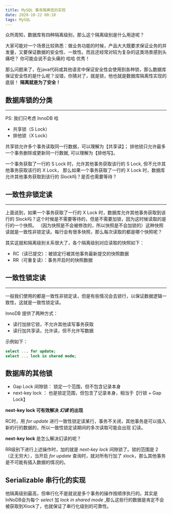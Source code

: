 ```yaml
---
title: MySQL 事务隔离性的实现
date: 2020-10-22 00:10
tags: MySQL
---
```


众所周知，数据库有四种隔离级别，那么这个隔离级别是什么用途呢？

大家可能对一个场景比较熟悉：做业务功能的时候，产品大大既要求保证业务的并发量，又要保证数据的安全性、一致性。而且还经常对较为复杂的这类场景感到头痛吧？
你可能会说不会头痛的 哈哈 优秀！

那么问题来了，在java代码或其他语言中保证安全性会使用到各种锁，那么数据库保证安全性的是什么呢？没错，你猜对了，就是锁，他也就是数据库隔离性实现的底层！ **隔离就是为了安全！**

## 数据库锁的分类
---
  PS: 我们只考虑 InnoDB 哈
  - 共享锁（S Lock）
  - 排他锁（X Lock）

  共享锁允许多个事务读取同一行数据，可以理解为【共享读】；
  排他锁只允许最多一个事务删除或更新同一行数据, 可以理解为【排他写】。

一个事务获取了一行的 S Lock 时，允许其他事务获取该行的 S Lock, 但不允许其他事务获取该行的 X Lock，
那么如果一个事务获取了一行的 X Lock 时，数据库允许其他事务获取到该行的 Slock吗？是否也需要等待？

## 一致性非锁定读
---
上面说到，如果一个事务获取了一行的 X Lock 时，数据库允许其他事务获取到该行的 Slock吗？这个时候是不需要等待的，但是不需要加锁，因为这时候读取的是行的一个快照。
（因为快照是不会被修改的，所以快照是不会加锁的）这种快照读就是一致性非锁定读。每行会有很多快照，那么每次读取的都是哪个快照呢？

其实这就和隔离级别关系很大了，各个隔离级别对应读取的快照如下：
- RC（读已提交）：被锁定行被其他事务最新提交的快照数据
- RR（可重复读）：事务开启时的快照数据

## 一致性锁定读
---
一般我们使用的都是一致性非锁定读，但是有些情况会去锁行，以保证数据逻辑一致性，这就是一致性锁定读。

InnoDB 提供了两种方式：
- 读行加排它锁，不允许其他读写事务获取
- 读行加共享读，允许读，但不允许写数据

示例如下：
``` sql
select ... for update;
select ... lock in shared mode;
```
## 数据库的其他锁

- Gap Lock 间隙锁： 锁定一个范围，但不包含记录本身
- next-key lock ：  也是锁定范围，但包含了记录本身，相当于【行锁 + Gap Lock】

**next-key lock 可有效解决 *幻读* 的出现**

RC时，用 *for update* 进行一致性锁定读某行，事务不关闭，其他事务是可以插入新的行的数据的，所以一致性锁定读期间的多次读取可能会出现 幻读。

**next-key lock** 是怎么解决幻读的呢？

RR级别下进行上述操作时，加的就是 *next-key lock* 间隙锁了。锁的范围是 2（正无穷大），当开启 *for update* 查询时，就对所有行加了 xlock，那么其他事务是不可能有插入数据的情况的。

## Serializable 串行化的实现

他隔离级别最高，但串行化不是就说是多个事务的操作按顺序执行的。其实是InNoDB会为每个 *select* 加 *lock in shared mode* ,那么这些行的数据是肯定不会被获取到Xlock了，也就保证了串行化级别的可靠性。
